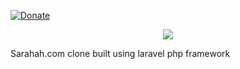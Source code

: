 [![Donate](https://img.shields.io/badge/Donate-PayPal-green.svg)](https://www.paypal.me/AhmedHalima)
<p align="center"><img src="https://laravel.com/assets/img/components/logo-laravel.svg"></p>

Sarahah.com clone built using laravel php framework
